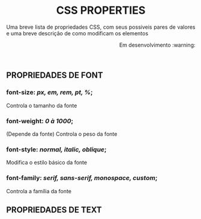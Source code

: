 <h1 align="center"> CSS PROPERTIES </h1>
 <p align="justify">Uma breve lista de propriedades CSS, com seus possiveis pares de valores e uma breve descrição de como modificam os elementos</p>
 <p align="right">Em desenvolvimento :warning:</p> 
 <br>


## PROPRIEDADES DE FONT

### font-size: *px, em, rem, pt, %*;
 Controla o tamanho da fonte

### font-weight: *0 à 1000*;    
 (Depende da fonte) Controla o peso da fonte

### font-style: *normal, italic, oblique*;  
 Modifica o estilo básico da fonte

### font-family: *serif, sans-serif, monospace, custom*;   
 Controla a família da fonte


## PROPRIEDADES DE TEXT
